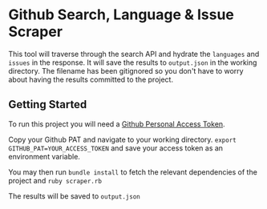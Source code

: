 # Github Search, Language & Issue Scraper
This tool will traverse through the search API and hydrate the `languages` and `issues` in the response. It will save the results to `output.json` in the working directory. The filename has been gitignored so you don't have to worry about having the results committed to the project.

## Getting Started
To run this project you will need a [Github Personal Access Token](https://docs.github.com/en/free-pro-team@latest/github/authenticating-to-github/creating-a-personal-access-token).

Copy your Github PAT and navigate to your working directory.
`export GITHUB_PAT=YOUR_ACCESS_TOKEN` and save your access token as an environment variable.

You may then run `bundle install` to fetch the relevant dependencies of the project and `ruby scraper.rb`

The results will be saved to `output.json`

